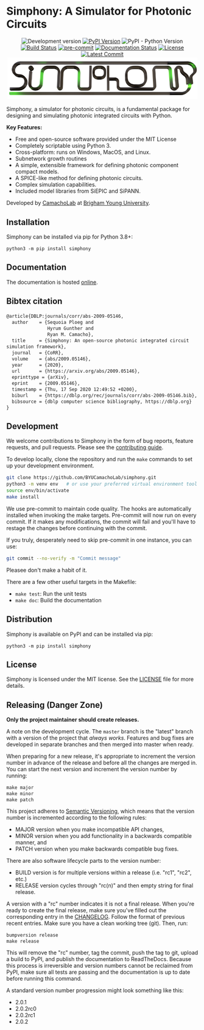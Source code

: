 # Simphony: A Simulator for Photonic Circuits

<div style="text-align: center">
<img alt="Development version" src="https://img.shields.io/badge/master-v0.7.2-informational">
<a href="https://pypi.python.org/pypi/simphony"><img alt="PyPI Version" src="https://img.shields.io/pypi/v/simphony.svg"></a>
<img alt="PyPI - Python Version" src="https://img.shields.io/pypi/pyversions/simphony">
<a href="https://github.com/BYUCamachoLab/simphony/actions"><img alt="Build Status" src="https://github.com/BYUCamachoLab/simphony/actions/workflows/build-and-test.yml/badge.svg"></a>
<a href="https://github.com/pre-commit/pre-commit"><img src="https://img.shields.io/badge/pre--commit-enabled-brightgreen?logo=pre-commit&logoColor=white" alt="pre-commit" style="max-width:100%;"></a>
<a href="https://simphonyphotonics.readthedocs.io/"><img alt="Documentation Status" src="https://readthedocs.org/projects/simphonyphotonics/badge/?version=latest"></a>
<a href="https://pypi.python.org/pypi/simphony/"><img alt="License" src="https://img.shields.io/pypi/l/simphony.svg"></a>
<a href="https://github.com/BYUCamachoLab/simphony/commits/master"><img alt="Latest Commit" src="https://img.shields.io/github/last-commit/BYUCamachoLab/simphony.svg"></a>

<img src="https://github.com/BYUCamachoLab/simphony/blob/master/docs/simphony_logo.png?raw=true" style="max-width: 500px" alt="Simphony logo">
</div>

Simphony, a simulator for photonic circuits, is a fundamental package for designing and simulating photonic integrated circuits with Python.

**Key Features:**

- Free and open-source software provided under the MIT License
- Completely scriptable using Python 3.
- Cross-platform: runs on Windows, MacOS, and Linux.
- Subnetwork growth routines
- A simple, extensible framework for defining photonic component compact models.
- A SPICE-like method for defining photonic circuits.
- Complex simulation capabilities.
- Included model libraries from SiEPIC and SiPANN.

Developed by [CamachoLab](https://camacholab.byu.edu/) at
[Brigham Young University](https://www.byu.edu/).

## Installation

Simphony can be installed via pip for Python 3.8+:

```
python3 -m pip install simphony
```

## Documentation

The documentation is hosted [online](https://simphonyphotonics.readthedocs.io/en/latest/).

## Bibtex citation

```
@article{DBLP:journals/corr/abs-2009-05146,
  author    = {Sequoia Ploeg and
               Hyrum Gunther and
               Ryan M. Camacho},
  title     = {Simphony: An open-source photonic integrated circuit simulation framework},
  journal   = {CoRR},
  volume    = {abs/2009.05146},
  year      = {2020},
  url       = {https://arxiv.org/abs/2009.05146},
  eprinttype = {arXiv},
  eprint    = {2009.05146},
  timestamp = {Thu, 17 Sep 2020 12:49:52 +0200},
  biburl    = {https://dblp.org/rec/journals/corr/abs-2009-05146.bib},
  bibsource = {dblp computer science bibliography, https://dblp.org}
}
```

## Development

We welcome contributions to Simphony in the form of bug reports, feature
requests, and pull requests. Please see the [contributing
guide](https://simphonyphotonics.readthedocs.io/en/stable/dev/contributing.html).

To develop locally, clone the repository and run the ``make`` commands to set
up your development environment.

```bash
git clone https://github.com/BYUCamachoLab/simphony.git
python3 -m venv env   # or use your preferred virtual environment tool
source env/bin/activate
make install
```

We use pre-commit to maintain code quality. The hooks are automatically 
installed when invoking the make targets. Pre-commit will now run on every
commit. If it makes any modifications, the commit will fail and you'll have
to restage the changes before continuing with the commit.

If you truly, desperately need to skip pre-commit in one instance, you can use:

```bash
git commit --no-verify -m "Commit message"
```

Pleasee don't make a habit of it.

There are a few other useful targets in the Makefile:

- ``make test``: Run the unit tests
- ``make doc``: Build the documentation

## Distribution

Simphony is available on PyPI and can be installed via pip:

```
python3 -m pip install simphony
```

## License

Simphony is licensed under the MIT license. See the [LICENSE](LICENSE) file for
more details.

## Releasing (Danger Zone)

**Only the project maintainer should create releases.**

A note on the development cycle. The ``master`` branch is the "latest" branch
with a version of the project that *always works*. Features and bug fixes are
developed in separate branches and then merged into master when ready.

When preparing for a new release, it's appropriate to increment the version
number in advance of the release and before all the changes are merged in. You 
can start the next version and increment the version number by running:

```
make major
make minor
make patch
```

This project adheres to [Semantic Versioning](https://semver.org/spec/v2.0.0.html),
which means that the version number is incremented according to the following
rules:

* MAJOR version when you make incompatible API changes,
* MINOR version when you add functionality in a backwards compatible manner, and
* PATCH version when you make backwards compatible bug fixes.

There are also software lifecycle parts to the version number:

* BUILD version is for multiple versions within a release (i.e. "rc1", "rc2", etc.)
* RELEASE version cycles through "rc(n)" and then empty string for final release.

A version with a "rc" number indicates it is not a final release. When you're
ready to create the final release, make sure you've filled out the
corresponding entry in the [CHANGELOG](CHANGELOG.md). Follow the format of
previous recent entries. Make sure you have a clean working tree (git). Then,
run:

```
bumpversion release
make release
```

This will remove the "rc" number, tag the commit, push the tag to git, upload
a build to PyPI, and publish the documentation to ReadTheDocs. Because this
process is irreversible and version numbers cannot be reclaimed from PyPI, make
sure all tests are passing and the documentation is up to date before running
this command.

A standard version number progression might look something like this:

* 2.0.1
* 2.0.2rc0
* 2.0.2rc1
* 2.0.2
